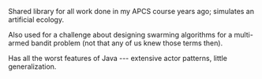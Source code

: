 Shared library for all work done in my APCS course years ago; simulates an artificial ecology.  

Also used for a challenge about designing swarming algorithms for a multi-armed bandit problem (not that any of us knew those terms then).  

Has all the worst features of Java --- extensive actor patterns, little generalization.  

